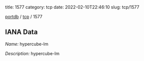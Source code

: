 title: 1577
category: tcp
date: 2022-02-10T22:46:10
slug: tcp/1577

[portdb](/) / [tcp](/category/tcp.html) / 1577


## IANA Data

_Name:_ hypercube-lm

_Description:_ hypercube-lm


